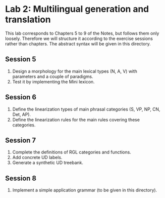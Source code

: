 # Lab 2: Multilingual generation and translation

This lab corresponds to Chapters 5 to 9 of the Notes, but follows them
only loosely.
Therefore we will structure it according to the exercise sessions
rather than chapters.
The abstract syntax will be given in this directory.

## Session 5

1. Design a morphology for the main lexical types (N, A, V) with parameters and a couple of paradigms.
2. Test it by implementing the Mini lexicon.

## Session 6

1. Define the linearization types of main phrasal categories (S, VP, NP, CN, Det, AP).
2. Define the linearization rules for the main rules covering these categories.

## Session 7

1. Complete the definitions of RGL categories and functions.
2. Add concrete UD labels.
3. Generate a synthetic UD treebank.


## Session 8

1. Implement a simple application grammar (to be given in this directory).


